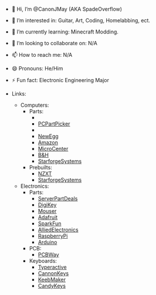 - 👋 Hi, I’m @CanonJMay (AKA SpadeOverflow)
- 👀 I’m interested in: Guitar, Art, Coding, Homelabbing, ect.
- 🌱 I’m currently learning: Minecraft Modding.
- 💞️ I’m looking to collaborate on: N/A
- 📫 How to reach me: N/A
- 😄 Pronouns: He/Him
- ⚡ Fun fact: Electronic Engineering Major

- Links:
  - Computers:
    - Parts:
      - <!-- Syetem Planners -->
      - [PCPartPicker](https://pcpartpicker.com)
      - <!-- Sellers -->
      - [NewEgg](https://www.newegg.com)
      - [Amazon](https://www.amazon.com)
      - [MicroCenter](https://www.microcenter.com)
      - [B&H](https://www.bhphotovideo.com)
      - [StarforgeSystems](https://starforgesystems.com) <!-- Good for themed cases -->
    - Prebuilts:
      - [NZXT](https://nzxt.com)
      - [StarforgeSystems](https://starforgesystems.com)
  - Electronics:
    - Parts:
      - [ServerPartDeals](https://serverpartdeals.com)
      - [DigiKey](https://www.digikey.com)
      - [Mouser](https://www.mouser.com)
      - [Adafruit](https://www.adafruit.com)
      - [SparkFun](https://www.sparkfun.com)
      - [AlliedElectronics](https://us.rs-online.com)
      - [RaspberryPi](https://www.raspberrypi.com)
      - [Arduino](https://www.arduino.cc)
    - PCB:
      - [PCBWay](https://www.pcbway.com)
    - Keyboards:
      - [Typeractive](https://typeractive.xyz)
      - [CannonKeys](https://cannonkeys.com)
      - [KeebMaker](https://keebmaker.com)
      - [CandyKeys](https://candykeys.com)
